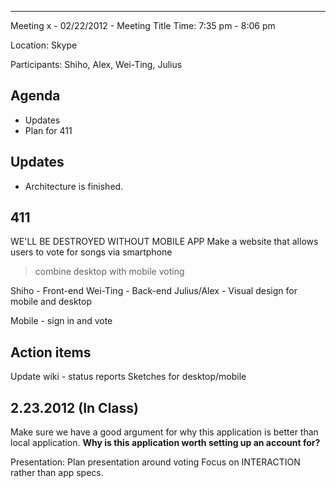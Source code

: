 


---


Meeting x - 02/22/2012 - Meeting Title
Time: 7:35 pm - 8:06 pm

Location: Skype

Participants: Shiho, Alex, Wei-Ting, Julius

## Agenda ##

  * Updates
  * Plan for 411

## Updates ##

  * Architecture is finished.

## 411 ##

WE'LL BE DESTROYED WITHOUT MOBILE APP
Make a website that allows users to vote for songs via smartphone
> combine desktop with mobile voting

Shiho - Front-end
Wei-Ting - Back-end
Julius/Alex - Visual design for mobile and desktop

Mobile - sign in and vote

## Action items ##

Update wiki - status reports
Sketches for desktop/mobile


## 2.23.2012 (In Class) ##

Make sure we have a good argument for why this application is better than local application.
**Why is this application worth setting up an account for?**

Presentation:
Plan presentation around voting
Focus on INTERACTION rather than app specs.

